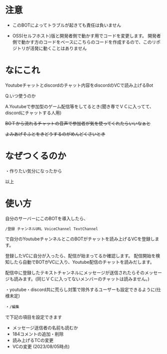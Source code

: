 # 注意
- このBOTによってトラブルが起きても責任は負いません

- OSS(セルフホスト)版と開発者側で動かす用でコードを変更します。
開発者側で動かす方のコードをベースにこちらのコードを作成するので、このリポジトリが活発に動くことはありません

# なにこれ
Youtubeチャットとdiscordのチャット内容をdiscordのVCで読み上げるBot

Q.いつ使うのか

A.Youtubeで参加型のゲーム配信等をしてるとき(聞き専でＶＣに入ってて、discordにチャットする人用)

~~BOＴから流れるチャットの音声で参加者が気を使ってくれたらいいなぁと~~

~~よみあげそふとをきどうするのがめんどくさいとき~~

# なぜつくるのか

・作りたい気分になったから

以上

# 使い方

自分のサーバーにこのBOTを導入したら、

`/登録 チャンネルURL VoiceChannel TextChannel`

で自分のYoutubeチャンネルとこのBOTがチャットを読み上げるVCを登録します。

登録したVCに自分が入ったら、配信が始まってるか確認します。
配信開始を検知したら自動でBOTがVCに入り、Youtube配信のチャットを読みだします。

配信中に登録したテキストチャンネルにメッセージが送信されたらそのメッセージも読みます。(同じＶＣに入ってないメンバーのチャットは読みません。)

・youtube・discord共に荒らし対策で除外するユーザーも設定できるように(仕様未定)

・`/編集`

で下記の項目を設定できます

- メッセージ送信者の名前も読むか
- 184コメントの追加・削除
- 読み上げるTCの変更
- VCの変更
(2023/08/05時点)